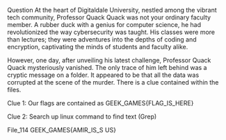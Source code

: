 Question
At the heart of Digitaldale University, nestled among the vibrant tech community, Professor Quack Quack was not your ordinary faculty member. A rubber duck with a genius for computer science, he had revolutionized the way cybersecurity was taught. His classes were more than lectures; they were adventures into the depths of coding and encryption, captivating the minds of students and faculty alike.

However, one day, after unveiling his latest challenge, Professor Quack Quack mysteriously vanished. The only trace of him left behind was a cryptic message on a folder. It appeared to be that all the data was corrupted at the scene of the murder. There is a clue contained within the files.

Clue 1: Our flags are contained as GEEK_GAMES{FLAG_IS_HERE}

Clue 2: Search up linux command to find text (Grep)


File_114
GEEK_GAMES{AMIR_IS_S
US}